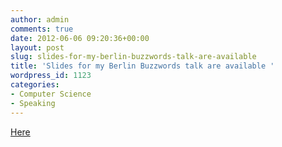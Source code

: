 ```yaml
---
author: admin
comments: true
date: 2012-06-06 09:20:36+00:00
layout: post
slug: slides-for-my-berlin-buzzwords-talk-are-available
title: 'Slides for my Berlin Buzzwords talk are available '
wordpress_id: 1123
categories:
- Computer Science
- Speaking
---
```


[Here](http://cs.markusweimer.com/2012/04/16/talk-at-berlin-buzzwords/)
